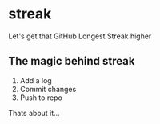 # streak
Let's get that GitHub Longest Streak higher

## The magic behind streak

1. Add a log
2. Commit changes
3. Push to repo

Thats about it...
